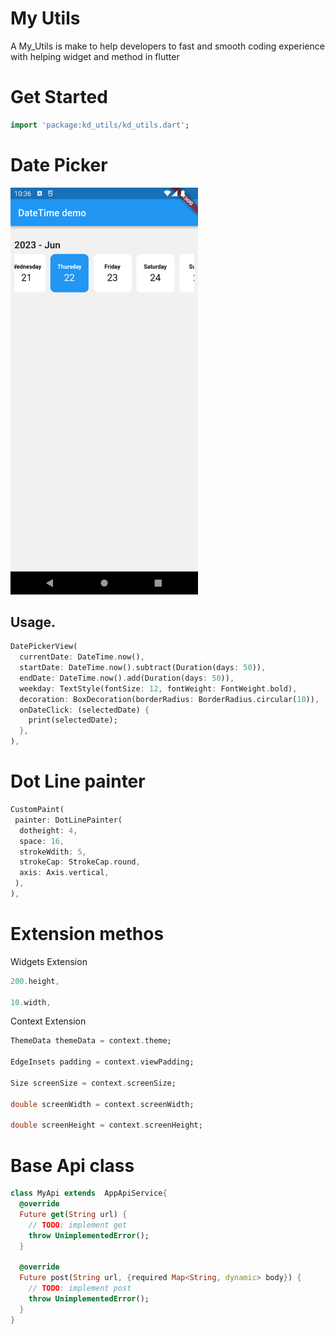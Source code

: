 # My Utils

A My_Utils is make to help developers to fast and smooth coding experience with helping widget and method in flutter



# Get Started

```dart
import 'package:kd_utils/kd_utils.dart';
```

<h1>Date Picker </h1>

<img src="assets\demo_date_time.png" width=300/>

## Usage.

```dart
DatePickerView(
  currentDate: DateTime.now(),
  startDate: DateTime.now().subtract(Duration(days: 50)),
  endDate: DateTime.now().add(Duration(days: 50)),
  weekday: TextStyle(fontSize: 12, fontWeight: FontWeight.bold),
  decoration: BoxDecoration(borderRadius: BorderRadius.circular(10)),
  onDateClick: (selectedDate) {
    print(selectedDate);
  },
),
```

# Dot Line painter

```dart
CustomPaint(
 painter: DotLinePainter(
  dotheight: 4,
  space: 16,
  strokeWdith: 5,
  strokeCap: StrokeCap.round,
  axis: Axis.vertical,
 ),
),
```

# Extension methos

Widgets Extension 

```dart
200.height,

10.width,
```
Context Extension

```dart
ThemeData themeData = context.theme;

EdgeInsets padding = context.viewPadding;
    
Size screenSize = context.screenSize;
    
double screenWidth = context.screenWidth;
    
double screenHeight = context.screenHeight;
```


# Base Api class

```dart
class MyApi extends  AppApiService{
  @override
  Future get(String url) {
    // TODO: implement get
    throw UnimplementedError();
  }

  @override
  Future post(String url, {required Map<String, dynamic> body}) {
    // TODO: implement post
    throw UnimplementedError();
  }
}
```
